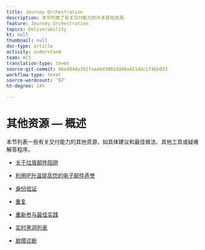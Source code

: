 ```yaml
---
title: Journey Orchestration
description: 本节列表了有关交付能力的许多其他资源。
feature: Journey Orchestration
topics: Deliverability
kt: null
thumbnail: null
doc-type: article
activity: understand
team: ACS
translation-type: tm+mt
source-git-commit: 96ed84da391faaabd3001ddd6a411ddc1f46b033
workflow-type: tm+mt
source-wordcount: '57'
ht-degree: 14%

---
```



# 其他资源 — 概述

本节列表一些有关交付能力的其他资源，如具体建议和最佳做法、其他工具或疑难解答程序。

* [关于垃圾邮件陷阱](../../help/additional-resources/all-about-spam-traps.md)
* [利用IP升温提高您的电子邮件声誉](../../help/additional-resources/increase-reputation-with-ip-warming.md)
* [身份验证](../../help/additional-resources/authentication.md)
* [重复](../../help/additional-resources/duplicates.md)

* [重新参与最佳实践](../../help/additional-resources/re-engagement.md)
* [实时黑洞列表](../../help/additional-resources/blocklist-databases.md)
* [故障诊断](../../help/additional-resources/troubleshooting.md)

   <!--
    [IP Certification](../../help/additional-resources/ip-certification.md)
    [Third-party monitoring tools](../../help/additional-resources/third-party-monitoring-tools.md)-->